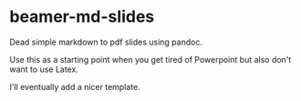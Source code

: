 # beamer-md-slides

Dead simple markdown to pdf slides using pandoc.

Use this as a starting point when you get tired of Powerpoint but also don't want to use Latex.

I'll eventually add a nicer template.
